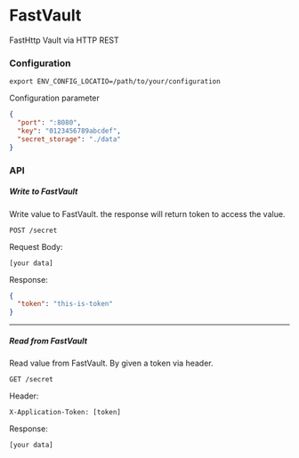 # FastVault
FastHttp Vault via HTTP REST
### Configuration
```
export ENV_CONFIG_LOCATIO=/path/to/your/configuration
```
Configuration parameter
```json
{
  "port": ":8080",
  "key": "0123456789abcdef",
  "secret_storage": "./data"
}
```


### API
##### Write to FastVault

Write value to FastVault. the response will return token to access the value.
```
POST /secret 
```
Request Body:
```
[your data]
```
Response:
```json
{
  "token": "this-is-token"
}
```

---
##### Read from FastVault

Read value from FastVault. By given a token via header.
```
GET /secret
```
Header:
```
X-Application-Token: [token]
```
Response:
```
[your data]
```